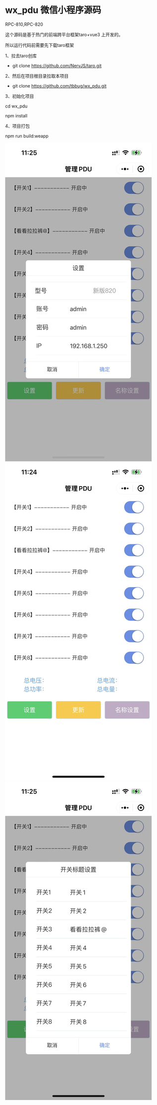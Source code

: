# wx_pdu 微信小程序源码
RPC-810,RPC-820

这个源码是基于热门的前端跨平台框架taro+vue3 上开发的。

所以运行代码前需要先下载taro框架

1、拉去taro创库

* git clone https://github.com/NervJS/taro.git

2、然后在项目根目录拉取本项目

* git clone https://github.com/tbbug/wx_pdu.git

3、初始化项目

cd wx_pdu

npm install 

4、项目打包

npm run build:weapp

![](https://raw.githubusercontent.com/tbbug/wx_pdu/main/img/pv1.jpeg)  ![](https://raw.githubusercontent.com/tbbug/wx_pdu/main/img/pv2.jpeg)  ![](https://raw.githubusercontent.com/tbbug/wx_pdu/main/img/pv3.jpeg)

